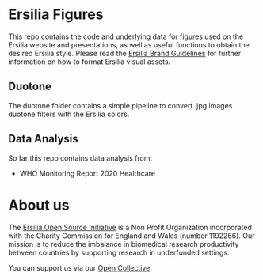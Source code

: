 # Ersilia Figures
This repo contains the code and underlying data for figures used on the Ersilia website and presentations, as well as useful functions to obtain the desired Ersilia style.
Please read the [Ersilia Brand Guidelines](https://medium.com/ersiliaio/ersilia-open-source-initiative-brand-guidelines-130fe53104f5) for further information on how to format Ersilia visual assets.

## Duotone
The duotone folder contains a simple pipeline to convert .jpg images duotone filters with the Ersilia colors.

## Data Analysis
So far this repo contains data analysis from:
 - WHO Monitoring Report 2020 Healthcare

# About us
The [Ersilia Open Source Initiative](https://ersilia.io) is a Non Profit Organization incorporated with the Charity Commission for England and Wales (number 1192266). Our mission is to reduce the imbalance in biomedical research productivity between countries by supporting research in underfunded settings.

You can support us via our [Open Collective](https:/opencollective.com/ersilia).
